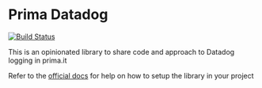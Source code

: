 # Prima Datadog

[![Build Status](https://drone-1.prima.it/api/badges/primait/prima_datadog.rs/status.svg)](https://drone-1.prima.it/primait/prima_datadog.rs)

This is an opinionated library to share code and approach to Datadog logging in prima.it

Refer to the [official docs](https://docs.rs/prima_datadog) for help on how to setup the library in your project
